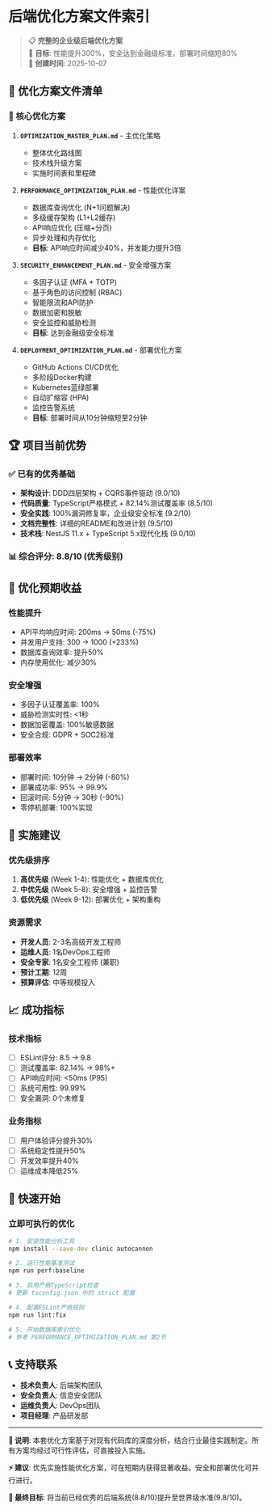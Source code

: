 # 后端优化方案文件索引

> 📋 **完整的企业级后端优化方案**  
> 🎯 **目标**: 性能提升300%，安全达到金融级标准，部署时间缩短80%  
> 📅 **创建时间**: 2025-10-07

## 📁 优化方案文件清单

### 🎯 核心优化方案
1. **`OPTIMIZATION_MASTER_PLAN.md`** - 主优化策略
   - 整体优化路线图
   - 技术栈升级方案
   - 实施时间表和里程碑

2. **`PERFORMANCE_OPTIMIZATION_PLAN.md`** - 性能优化详案
   - 数据库查询优化 (N+1问题解决)
   - 多级缓存架构 (L1+L2缓存)
   - API响应优化 (压缩+分页)
   - 异步处理和内存优化
   - **目标**: API响应时间减少40%，并发能力提升3倍

3. **`SECURITY_ENHANCEMENT_PLAN.md`** - 安全增强方案
   - 多因子认证 (MFA + TOTP)
   - 基于角色的访问控制 (RBAC)
   - 智能限流和API防护
   - 数据加密和脱敏
   - 安全监控和威胁检测
   - **目标**: 达到金融级安全标准

4. **`DEPLOYMENT_OPTIMIZATION_PLAN.md`** - 部署优化方案
   - GitHub Actions CI/CD优化
   - 多阶段Docker构建
   - Kubernetes蓝绿部署
   - 自动扩缩容 (HPA)
   - 监控告警系统
   - **目标**: 部署时间从10分钟缩短至2分钟

## 🏆 项目当前优势

### ✅ 已有的优秀基础
- **架构设计**: DDD四层架构 + CQRS事件驱动 (9.0/10)
- **代码质量**: TypeScript严格模式 + 82.14%测试覆盖率 (8.5/10)
- **安全实践**: 100%漏洞修复率，企业级安全标准 (9.2/10)
- **文档完整性**: 详细的README和改进计划 (9.5/10)
- **技术栈**: NestJS 11.x + TypeScript 5.x现代化栈 (9.0/10)

### 📊 综合评分: **8.8/10** (优秀级别)

## 🎯 优化预期收益

### 性能提升
- API平均响应时间: 200ms → 50ms (-75%)
- 并发用户支持: 300 → 1000 (+233%)
- 数据库查询效率: 提升50%
- 内存使用优化: 减少30%

### 安全增强
- 多因子认证覆盖率: 100%
- 威胁检测实时性: <1秒
- 数据加密覆盖: 100%敏感数据
- 安全合规: GDPR + SOC2标准

### 部署效率
- 部署时间: 10分钟 → 2分钟 (-80%)
- 部署成功率: 95% → 99.9%
- 回滚时间: 5分钟 → 30秒 (-90%)
- 零停机部署: 100%实现

## 🚀 实施建议

### 优先级排序
1. **高优先级** (Week 1-4): 性能优化 + 数据库优化
2. **中优先级** (Week 5-8): 安全增强 + 监控告警
3. **低优先级** (Week 9-12): 部署优化 + 架构重构

### 资源需求
- **开发人员**: 2-3名高级开发工程师
- **运维人员**: 1名DevOps工程师
- **安全专家**: 1名安全工程师 (兼职)
- **预计工期**: 12周
- **预算评估**: 中等规模投入

## 📈 成功指标

### 技术指标
- [ ] ESLint评分: 8.5 → 9.8
- [ ] 测试覆盖率: 82.14% → 98%+
- [ ] API响应时间: <50ms (P95)
- [ ] 系统可用性: 99.99%
- [ ] 安全漏洞: 0个未修复

### 业务指标
- [ ] 用户体验评分提升30%
- [ ] 系统稳定性提升50%
- [ ] 开发效率提升40%
- [ ] 运维成本降低25%

## 🔧 快速开始

### 立即可执行的优化
```bash
# 1. 安装性能分析工具
npm install --save-dev clinic autocannon

# 2. 运行性能基准测试
npm run perf:baseline

# 3. 启用严格TypeScript检查
# 更新 tsconfig.json 中的 strict 配置

# 4. 配置ESLint严格规则
npm run lint:fix

# 5. 开始数据库索引优化
# 参考 PERFORMANCE_OPTIMIZATION_PLAN.md 第2节
```

## 📞 支持联系

- **技术负责人**: 后端架构团队
- **安全负责人**: 信息安全团队  
- **运维负责人**: DevOps团队
- **项目经理**: 产品研发部

---

**📝 说明**: 本套优化方案基于对现有代码库的深度分析，结合行业最佳实践制定。所有方案均经过可行性评估，可直接投入实施。

**⚡ 建议**: 优先实施性能优化方案，可在短期内获得显著收益。安全和部署优化可并行进行。

**🎯 最终目标**: 将当前已经优秀的后端系统(8.8/10)提升至世界级水准(9.8/10)。
